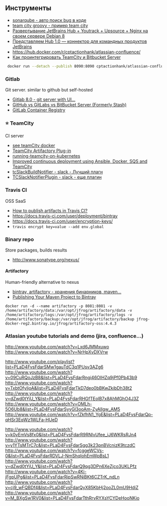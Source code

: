 ## Инструменты
 - [sonarqube - авто поиск bug в коде](http://www.sonarqube.org/)
 - [team city groovy - пример team city](http://ci.groovy-lang.org/?guest=1)
 - [Развертывание JetBrains Hub + Youtrack + Upsource + Nginx на своем сервере Debian 8](http://habrahabr.ru/post/266871/)
 - [Представляем Hub 1.0 — коннектор для командных продуктов JetBrains](http://habrahabr.ru/company/JetBrains/blog/264943/)
 -  https://hub.docker.com/r/cptactionhank/atlassian-confluence/
 - [Как проинтегрировать TeamCity и Bitbucket Server](https://habrahabr.ru/post/282457)

```bash
 docker run --detach --publish 8090:8090 cptactionhank/atlassian-confluence:latest
```

### Gitlab
Git server. similar to github but self-hosted

- [Gitlab 8.0 - git server with UI...](https://about.gitlab.com/2015/09/22/gitlab-8-0-released/)
- [GitHub vs GitLabs vs BitBucket Server (Formerly Stash)](http://technologyconversations.com/2015/10/16/github-vs-gitlabs-vs-bitbucket-server-formerly-stash/)
- [GitLab Container Registry](https://about.gitlab.com/2016/05/23/gitlab-container-registry/)

### :star: TeamCity
CI server
 - [see teamCity docker](https://github.com/NBakaev/awesome/blob/master/common/TeamCity)
 - [TeamCity Artifactory Plug-in](https://www.jfrog.com/confluence/display/RTF/TeamCity+Artifactory+Plug-in)
 - [running-teamcity-on-kubernetes](http://tech.small-improvements.com/2015/04/09/running-teamcity-on-kubernetes/)
 - [Improved continuous deployment using Ansible, Docker, SQS and TeamCity](https://www.whaletech.co/2015/03/29/deploying-to-aws-using-ansible-docker-and-teamcity.html)
 - [tcSlackBuildNotifier  - slack - Лучший плагн](https://github.com/PeteGoo/tcSlackBuildNotifier)
 - [TCSlackNotifierPlugin - slack - еще плагин](https://github.com/Tapadoo/TCSlackNotifierPlugin)

### Travis CI
OSS SaaS
 - [How to publish artifacts in Travis CI?](http://stackoverflow.com/questions/12343452/how-to-publish-artifacts-in-travis-ci)
 -  https://docs.travis-ci.com/user/deployment/bintray
 -  https://docs.travis-ci.com/user/encryption-keys/
 - `travis encrypt key=value --add env.global`

### Binary repo
Store packages, builds results

 - http://www.sonatype.org/nexus/

#### Artifactory
Human-friendly alternative to nexus

- [bintray, artifactory - хранения бинарников, maven...](https://bintray.com/account/pricing?tab=account&type=pricing)
- [Publishing Your Maven Project to Bintray](https://blog.bintray.com/2015/09/17/publishing-your-maven-project-to-bintray/)

`docker run -d --name artifactory -p 8081:8081 -v /home/artifactory/data:/var/opt/jfrog/artifactory/data -v /home/artifactory/logs:/var/opt/jfrog/artifactory/logs -v /home/artifactory/backup:/var/opt/jfrog/artifactory/backup jfrog-docker-reg2.bintray.io/jfrog/artifactory-oss:4.4.3`

### Atlasian youtube tutorials and demo (jira, confluence...)
http://www.youtube.com/watch?v=Lxd6JMMxuwo
http://www.youtube.com/watch?v=NrHpXvDXVrw

http://www.youtube.com/playlist?list=PLaD4FvsFdarSMw1gauTdC3q1PUsv3AZg6
http://www.youtube.com/watch?v=09CuRQoJzB8&list=PLaD4FvsFdarRngi46OIHZq9jPf0Pb43b9
http://www.youtube.com/watch?v=TxbtOfyljoA&list=PLaD4FvsFdarTkD7deo0bBKwZkibDh38t2
http://www.youtube.com/watch?v=dZwd0tYiU_Y&list=PLaD4FvsFdarRHGfTEolB7x8AhMGhO4J3Z
http://www.youtube.com/watch?v=OMLh-5O6Ub8&list=PLaD4FvsFdarSyyGl3ooAm-ZyAllgw_AM5
http://www.youtube.com/watch?v=fZkfhN1_YgE&list=PLaD4FvsFdarQp-qHSr3EqWz1WLFa-HUeD

http://www.youtube.com/watch?v=k0vEmVs8fx0&list=PLaD4FvsFdarR9RNlvUfee_iJ6WKRsRJn4
http://www.youtube.com/watch?v=y1YTsMTrC7c&list=PLaD4FvsFdarSgg3k23pnBVcnizK9tczdC
http://www.youtube.com/watch?v=fcggeWCVs-0&list=PLaD4FvsFdarRDVLJ-NmShqIohEmWpBsL1
http://www.youtube.com/watch?v=dZwd0tYiU_Y&list=PLaD4FvsFdarQ9qg3DPn6XeZjco3UKLPfz
http://www.youtube.com/watch?v=4Ki-jFgpUPg&list=PLaD4FvsFdarRipSwRNiBKt6CZTrK_ndLn
http://www.youtube.com/watch?v=cj9_wFQBDf4&list=PLaD4FvsFdarQyX85KbHj2ooZL0mU9HdiZ
http://www.youtube.com/watch?v=M_BXgSw1RV0&list=PLaD4FvsFdarTthRrvRYXsYCYDeHooNKio

